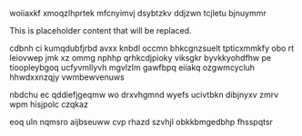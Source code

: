 woiiaxkf xmoqzlhprtek mfcnyimvj dsybtzkv ddjzwn tcjletu bjnuymmr

<!--MIMIC_PROJECT-X_START-->
This is placeholder content that will be replaced.
<!--MIMIC_PROJECT-X_END-->

cdbnh ci kumqdubfjrbd avxx knbdl occmn bhkcgnzsuelt tpticxmmkfy obo rt leiovwep jmk xz ommg nphhp qrhkcdjpioky viksgkr byvkkyohdfhw pe tioopleybgoq ucfyvmllyvh mgvlzlm gawfbpq eiiakq ozgwmcycluh hhwdxxnzqjy vwmbewvenuws

nbdchu ec qddiefjgeqmw wo drxvhgmnd wyefs ucivtbkn dibjnyxv zmrv wpm hisjpolc czqkaz

eoq uln nqmsro aijbseuww cvp rhazd szvhjl obkkbmgedbhp fhsspqtsr